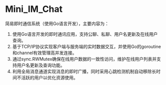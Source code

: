 # Mini_IM_Chat
简易即时通信系统（使用Go语言开发），主要内容为：
1. 使用Go语言开发的即时通讯应用，支持公聊、私聊、用户名更新及在线用户查询。
2. 基于TCP/IP协议实现客户端与服务端的实时数据交互，并使用Go的goroutine和channel有效管理高并发连接。
3. 通过sync.RWMutex确保在线用户数据的一致性访问，维护在线用户列表并支持用户名更新及查询功能。
4. 利用全局消息通道实现消息的即时广播，同时采用心跳检测机制自动移除长时间不活跃的用户以优化资源使用。

